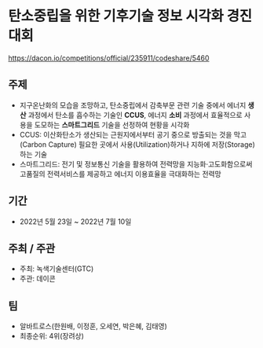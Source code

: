 # 탄소중립을 위한 기후기술 정보 시각화 경진대회

https://dacon.io/competitions/official/235911/codeshare/5460

## 주제
* 지구온난화의 모습을 조망하고, 탄소중립에서 감축부문 관련 기술  중에서 에너지 **생산** 과정에서 탄소를 흡수하는 기술인 **CCUS**, 에너지 **소비** 과정에서 효율적으로 사용을 도모하는 **스마트그리드** 기술을 선정하여 현황을 시각화
* CCUS: 이산화탄소가 생산되는 근원지에서부터 공기 중으로 방출되는 것을 막고(Carbon Capture) 필요한 곳에서 사용(Utilization)하거나 지하에 저장(Storage) 하는 기술
* 스마트그리드: 전기 및 정보통신 기술을 활용하여 전력망을 지능화·고도화함으로써 고품질의 전력서비스를 제공하고 에너지 이용효율을 극대화하는 전력망

## 기간
* 2022년 5월 23일 ~ 2022년 7월 10일

## 주최 / 주관
* 주최: 녹색기술센터(GTC)
* 주관: 데이콘

## 팀
* 알바트로스(한원배, 이정훈, 오세연, 박은혜, 김태영)
* 최종순위: 4위(장려상)
